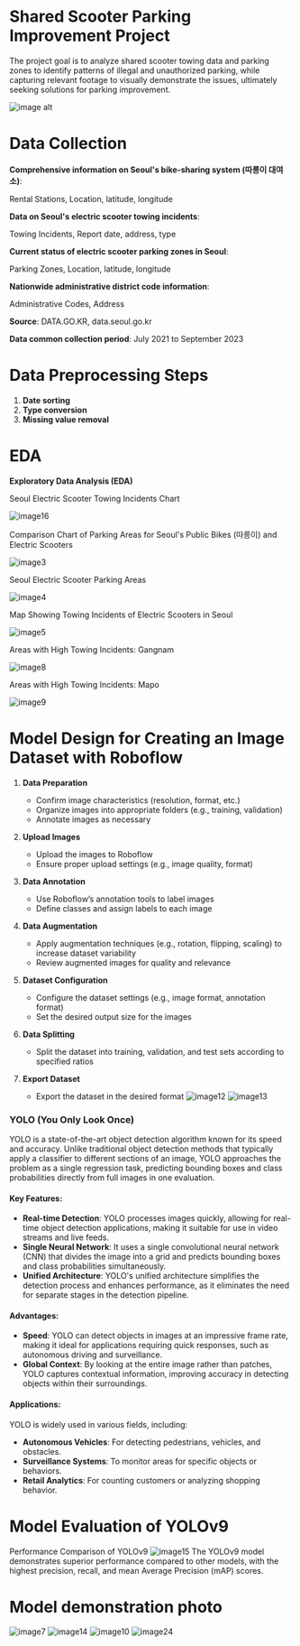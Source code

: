 
# Shared Scooter Parking Improvement Project
The project goal is to analyze shared scooter towing data and parking zones to identify patterns of illegal and unauthorized parking, while capturing relevant footage to visually demonstrate the issues, ultimately seeking solutions for parking improvement.

![image alt](https://github.com/LEEJAEYONG-97/kickboard/blob/2fd67c70a1ef3ba3a76fb876959644cd7cba1873/data/img/wordcloud.jpg)

# Data Collection

**Comprehensive information on Seoul's bike-sharing system (따릉이 대여소)**:

  Rental Stations, Location, latitude, longitude

**Data on Seoul's electric scooter towing incidents**:

  Towing Incidents, Report date, address, type

**Current status of electric scooter parking zones in Seoul**:

  Parking Zones, Location, latitude, longitude

**Nationwide administrative district code information**:

  Administrative Codes, Address

**Source**: DATA.GO.KR, data.seoul.go.kr

**Data common collection period**: July 2021 to September 2023

# Data Preprocessing Steps

1. **Date sorting**
2. **Type conversion**
3. **Missing value removal**

# EDA
**Exploratory Data Analysis (EDA)**

Seoul Electric Scooter Towing Incidents Chart

![image16](https://github.com/LEEJAEYONG-97/kickboard/blob/f34fde72790d7dc973ee932cd16ffdd7ad8dc3b6/data/img/board.png)

Comparison Chart of Parking Areas for Seoul's Public Bikes (따릉이) and Electric Scooters

![image3](https://github.com/LEEJAEYONG-97/kickboard/blob/f34fde72790d7dc973ee932cd16ffdd7ad8dc3b6/data/img/parking.png)

Seoul Electric Scooter Parking Areas

![image4](https://github.com/LEEJAEYONG-97/kickboard/blob/f34fde72790d7dc973ee932cd16ffdd7ad8dc3b6/data/img/kickboardpark.png)

Map Showing Towing Incidents of Electric Scooters in Seoul

![image5](https://github.com/LEEJAEYONG-97/kickboard/blob/f34fde72790d7dc973ee932cd16ffdd7ad8dc3b6/data/img/map.png)

Areas with High Towing Incidents: Gangnam

![image8](https://github.com/LEEJAEYONG-97/kickboard/blob/f34fde72790d7dc973ee932cd16ffdd7ad8dc3b6/data/img/gangnam.png)

Areas with High Towing Incidents: Mapo

![image9](https://github.com/LEEJAEYONG-97/kickboard/blob/f34fde72790d7dc973ee932cd16ffdd7ad8dc3b6/data/img/mapo.png)

# Model Design for Creating an Image Dataset with Roboflow

1. **Data Preparation**
   - Confirm image characteristics (resolution, format, etc.)
   - Organize images into appropriate folders (e.g., training, validation)
   - Annotate images as necessary

2. **Upload Images**
   - Upload the images to Roboflow
   - Ensure proper upload settings (e.g., image quality, format)

3. **Data Annotation**
   - Use Roboflow’s annotation tools to label images
   - Define classes and assign labels to each image

4. **Data Augmentation**
   - Apply augmentation techniques (e.g., rotation, flipping, scaling) to increase dataset variability
   - Review augmented images for quality and relevance

5. **Dataset Configuration**
   - Configure the dataset settings (e.g., image format, annotation format)
   - Set the desired output size for the images

6. **Data Splitting**
   - Split the dataset into training, validation, and test sets according to specified ratios

7. **Export Dataset**
   - Export the dataset in the desired format
![image12](https://github.com/LEEJAEYONG-97/kickboard/blob/f34fde72790d7dc973ee932cd16ffdd7ad8dc3b6/data/img/roboflow.png)
![image13](https://github.com/LEEJAEYONG-97/kickboard/blob/f34fde72790d7dc973ee932cd16ffdd7ad8dc3b6/data/img/roboflow2.png)

### YOLO (You Only Look Once)

YOLO is a state-of-the-art object detection algorithm known for its speed and accuracy. Unlike traditional object detection methods that typically apply a classifier to different sections of an image, YOLO approaches the problem as a single regression task, predicting bounding boxes and class probabilities directly from full images in one evaluation.

#### Key Features:
- **Real-time Detection**: YOLO processes images quickly, allowing for real-time object detection applications, making it suitable for use in video streams and live feeds.
- **Single Neural Network**: It uses a single convolutional neural network (CNN) that divides the image into a grid and predicts bounding boxes and class probabilities simultaneously.
- **Unified Architecture**: YOLO's unified architecture simplifies the detection process and enhances performance, as it eliminates the need for separate stages in the detection pipeline.

#### Advantages:
- **Speed**: YOLO can detect objects in images at an impressive frame rate, making it ideal for applications requiring quick responses, such as autonomous driving and surveillance.
- **Global Context**: By looking at the entire image rather than patches, YOLO captures contextual information, improving accuracy in detecting objects within their surroundings.

#### Applications:
YOLO is widely used in various fields, including:
- **Autonomous Vehicles**: For detecting pedestrians, vehicles, and obstacles.
- **Surveillance Systems**: To monitor areas for specific objects or behaviors.
- **Retail Analytics**: For counting customers or analyzing shopping behavior.


# Model Evaluation of YOLOv9
Performance Comparison of YOLOv9
![image15](https://github.com/LEEJAEYONG-97/kickboard/blob/f34fde72790d7dc973ee932cd16ffdd7ad8dc3b6/data/img/result.png)
The YOLOv9 model demonstrates superior performance compared to other models, with the highest precision, recall, and mean Average Precision (mAP) scores.

# Model demonstration photo

![image7](https://github.com/LEEJAEYONG-97/kickboard/blob/f34fde72790d7dc973ee932cd16ffdd7ad8dc3b6/data/img/captured_object.png)
![image14](https://github.com/LEEJAEYONG-97/kickboard/blob/f34fde72790d7dc973ee932cd16ffdd7ad8dc3b6/data/img/processed_image%20(1).jpg)
![image10](https://github.com/LEEJAEYONG-97/kickboard/blob/f34fde72790d7dc973ee932cd16ffdd7ad8dc3b6/data/img/20240804_201946633%20-%20frame%20at%200m17s.jpg)
![image24](https://github.com/LEEJAEYONG-97/kickboard/blob/f34fde72790d7dc973ee932cd16ffdd7ad8dc3b6/data/img/processed_image%20(3).jpg)
